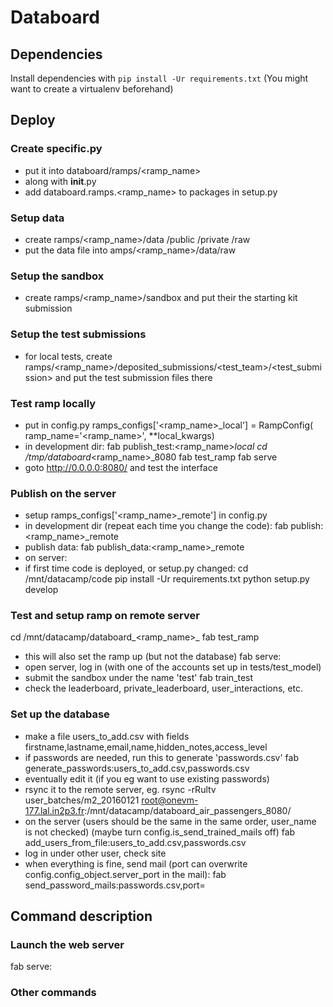 # Databoard

## Dependencies

Install dependencies with `pip install -Ur requirements.txt`
(You might want to create a virtualenv beforehand)

## Deploy

### Create specific.py

 - put it into databoard/ramps/<ramp_name>
 - along with __init__.py
 - add databoard.ramps.<ramp_name> to packages in setup.py

### Setup data

 - create ramps/<ramp_name>/data /public /private /raw
 - put the data file into amps/<ramp_name>/data/raw

### Setup the sandbox

 - create ramps/<ramp_name>/sandbox and put their the starting kit submission

### Setup the test submissions

 - for local tests, create ramps/<ramp_name>/deposited_submissions/<test_team>/<test_submission> and put the test submission files there

### Test ramp locally

 - put in config.py
ramps_configs['<ramp_name>_local'] = RampConfig(
    ramp_name='<ramp_name>', **local_kwargs)
 - in development dir:
fab publish_test:<ramp_name>_local
cd /tmp/databoard_<ramp_name>_8080
fab test_ramp
fab serve
 - goto http://0.0.0.0:8080/ and test the interface

### Publish on the server

 - setup ramps_configs['<ramp_name>_remote'] in config.py
 - in development dir (repeat each time you change the code):
fab publish:<ramp_name>_remote
 - publish data:
fab publish_data:<ramp_name>_remote
 - on server:
 - if first time code is deployed, or setup.py changed:
cd /mnt/datacamp/code
pip install -Ur requirements.txt
python setup.py develop

### Test and setup ramp on remote server

cd /mnt/datacamp/databoard_<ramp_name>_<port>
fab test_ramp
 - this will also set the ramp up (but not the database)
fab serve:<port>
 - open server, log in (with one of the accounts set up in tests/test_model)
 - submit the sandbox under the name 'test'
fab train_test
 - check the leaderboard, private_leaderboard, user_interactions, etc.

### Set up the database

 - make a file users_to_add.csv with fields
 firstname,lastname,email,name,hidden_notes,access_level
 - if passwords are needed, run this to generate 'passwords.csv'
fab generate_passwords:users_to_add.csv,passwords.csv
 - eventually edit it (if you eg want to use existing passwords)
 - rsync it to the remote server, eg.
rsync -rRultv user_batches/m2_20160121 root@onevm-177.lal.in2p3.fr:/mnt/datacamp/databoard_air_passengers_8080/
 - on the server (users should be the same in the same order, user_name is not checked) (maybe turn config.is_send_trained_mails off)
fab add_users_from_file:users_to_add.csv,passwords.csv
 - log in under other user, check site
 - when everything is fine, send mail (port can overwrite config.config_object.server_port in the mail):
fab send_password_mails:passwords.csv,port=<port> 


## Command description 
    
### Launch the web server

fab serve:<port>

### Other commands
